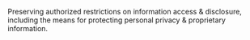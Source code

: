 Preserving authorized restrictions on information access & disclosure, including the means for protecting personal privacy & proprietary information. 